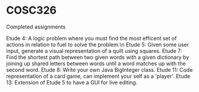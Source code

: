 # COSC326
Completed assignments

Etude 4: A logic problem where you must find the most efficent set of actions in relation to fuel to solve the problem.\n
Etude 5: Given some user input, generate a visual representation of a quilt using squares.
Etude 7: Find the shortest path between two given words with a given dictionary by joining up shared letters between words until a word matches up with the second word.
Etude 8: Write your own Java BigInteger class.
Etude 11: Code representation of a card game, can implement your self as a 'player'.
Etude 13: Extension of Etude 5 to have a GUI for live editing.
